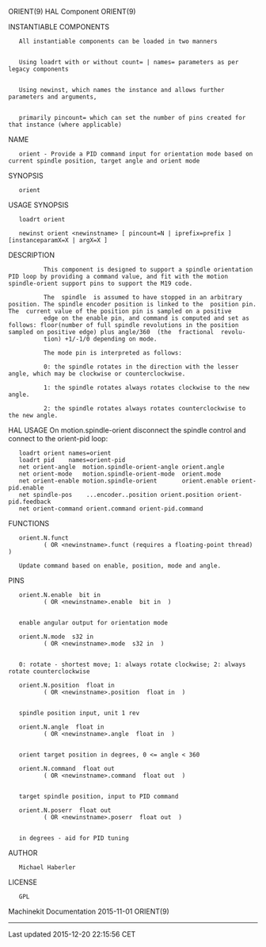 ORIENT(9) HAL Component ORIENT(9)

INSTANTIABLE COMPONENTS

       All instantiable components can be loaded in two manners


       Using loadrt with or without count= | names= parameters as per legacy components


       Using newinst, which names the instance and allows further parameters and arguments,


       primarily pincount= which can set the number of pins created for that instance (where applicable)

NAME

       orient - Provide a PID command input for orientation mode based on current spindle position, target angle and orient mode

SYNOPSIS

       orient

USAGE SYNOPSIS

       loadrt orient

       newinst orient <newinstname> [ pincount=N | iprefix=prefix ] [instanceparamX=X | argX=X ]

DESCRIPTION

              This component is designed to support a spindle orientation PID loop by providing a command value, and fit with the motion spindle-orient support pins to support the M19 code.

              The  spindle  is assumed to have stopped in an arbitrary position. The spindle encoder position is linked to the  position pin.  The  current value of the position pin is sampled on a positive
              edge on the enable pin, and command is computed and set as follows: floor(number of full spindle revolutions in the position sampled on positive edge) plus angle/360  (the  fractional  revolu‐
              tion) +1/-1/0 depending on mode.

              The mode pin is interpreted as follows:

              0: the spindle rotates in the direction with the lesser angle, which may be clockwise or counterclockwise.

              1: the spindle rotates always rotates clockwise to the new angle.

              2: the spindle rotates always rotates counterclockwise to the new angle.

HAL USAGE On motion.spindle-orient disconnect the spindle control and connect to the orient-pid loop:

       loadrt orient names=orient
       loadrt pid    names=orient-pid
       net orient-angle  motion.spindle-orient-angle orient.angle
       net orient-mode   motion.spindle-orient-mode  orient.mode
       net orient-enable motion.spindle-orient       orient.enable orient-pid.enable
       net spindle-pos    ...encoder..position orient.position orient-pid.feedback
       net orient-command orient.command orient-pid.command

FUNCTIONS

       orient.N.funct
              ( OR <newinstname>.funct (requires a floating-point thread) )

       Update command based on enable, position, mode and angle.

PINS

       orient.N.enable  bit in
              ( OR <newinstname>.enable  bit in  )


       enable angular output for orientation mode

       orient.N.mode  s32 in
              ( OR <newinstname>.mode  s32 in  )


       0: rotate - shortest move; 1: always rotate clockwise; 2: always rotate counterclockwise

       orient.N.position  float in
              ( OR <newinstname>.position  float in  )


       spindle position input, unit 1 rev

       orient.N.angle  float in
              ( OR <newinstname>.angle  float in  )


       orient target position in degrees, 0 <= angle < 360

       orient.N.command  float out
              ( OR <newinstname>.command  float out  )


       target spindle position, input to PID command

       orient.N.poserr  float out
              ( OR <newinstname>.poserr  float out  )


       in degrees - aid for PID tuning

AUTHOR

       Michael Haberler

LICENSE

       GPL

Machinekit Documentation 2015-11-01 ORIENT(9)

------------------------------------------------------------------------

Last updated 2015-12-20 22:15:56 CET


